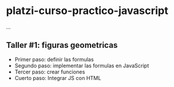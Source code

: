# platzi-curso-practico-javascript

...

## Taller #1: figuras geometricas

- Primer paso: definir las formulas
- Segundo paso: implementar las formulas en JavaScript 
- Tercer paso: crear funciones
- Cuerto paso: Integrar JS con HTML
